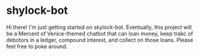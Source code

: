 # shylock-bot

Hi there! I'm just getting started on skylock-bot. Eventually, this project will be a Mercent of Venice-themed chatbot that can loan money, keep trakc of debotors in a ledger, compound interest, and collect on those loans. Please feel free to poke around. 
